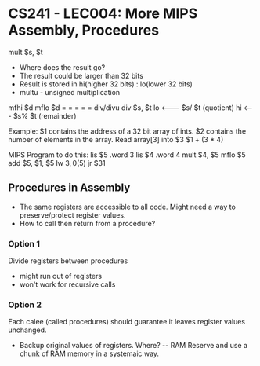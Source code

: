 # CS241 - LEC004: More MIPS Assembly, Procedures

mult $s, $t
- Where does the result go?
- The result could be larger than 32 bits
- Result is stored in  hi(higher 32 bits) : lo(lower 32 bits)
- multu - unsigned multiplication

mfhi $d
mflo $d
 = = = = =
 div/divu
div $s, $t
lo <--- $s/ $t (quotient)
hi <--- $s% $t (remainder)

Example:
$1 contains the address of a 32 bit array of ints.
$2 contains the number of elements in the array.
Read array[3] into $3
$1 + (3 * 4)

MIPS Program to do this:
lis $5
.word 3
lis $4
.word 4
mult $4, $5
mflo $5
add $5, $1, $5
lw $3, 0($5)
jr $31

## Procedures in Assembly
- The same registers are accessible to all code. Might need a way to preserve/protect register values.
- How to call then return from a procedure?

### Option 1
Divide registers between procedures
- might run out of registers
- won't work for recursive calls
### Option 2
Each calee (called procedures) should guarantee it leaves register values unchanged.
- Backup original values of registers. Where? -- RAM
Reserve and use a chunk of RAM memory in a  systemaic way.
<!--stackedit_data:
eyJoaXN0b3J5IjpbODc5NDU3NTM2LDg3MTMxNDEzNSwxMTE0MT
MxODk0LDExMzg1NTk0MjcsMTc4NTI1NjE2XX0=
-->